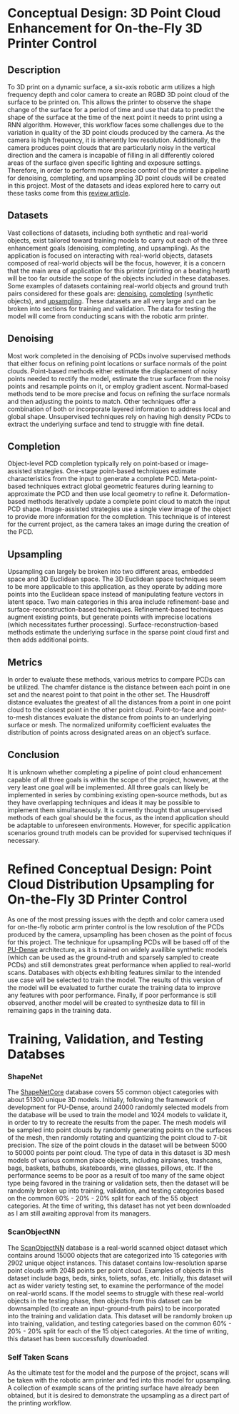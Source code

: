 # Conceptual Design: 3D Point Cloud Enhancement for On-the-Fly 3D Printer Control
## Description
To 3D print on a dynamic surface, a six-axis robotic arm utilizes a high frequency depth and color camera to create an RGBD 3D point cloud of the surface to be printed on. This allows the printer to observe the shape change of the surface for a period of time and use that data to predict the shape of the surface at the time of the next point it needs to print using a RNN algorithm. However, this workflow faces some challenges due to the variation in quality of the 3D point clouds produced by the camera. As the camera is high frequency, it is inherently low resolution. Additionally, the camera produces point clouds that are particularly noisy in the vertical direction and the camera is incapable of filling in all differently colored areas of the surface given specific lighting and exposure settings. Therefore, in order to perform more precise control of the printer a pipeline for denoising, completing, and upsampling 3D point clouds will be created in this project. Most of the datasets and ideas explored here to carry out these tasks come from this [review article](https://arxiv.org/html/2411.00857v1#bib.bib32).

## Datasets
Vast collections of datasets, including both synthetic and real-world objects, exist tailored toward training models to carry out each of the three enhancement goals (denoising, completing, and upsampling). As the application is focused on interacting with real-world objects, datasets composed of real-world objects will be the focus, however, it is a concern that the main area of application for this printer (printing on a beating heart) will be too far outside the scope of the objects included in these databases. Some examples of datasets containing real-world objects and ground truth pairs considered for these goals are: [denoising](https://wang-ps.github.io/denoising.html), [completing](https://github.com/yushuang-wu/SCoDA) (synthetic objects), and [upsampling](https://github.com/hkust-vgd/scanobjectnn). These datasets are all very large and can be broken into sections for training and validation. The data for testing the model will come from conducting scans with the robotic arm printer.

## Denoising
Most work completed in the denoising of PCDs involve supervised methods that either focus on refining point locations or surface normals of the point clouds. Point-based methods either estimate the displacement of noisy points needed to rectify the model, estimate the true surface from the noisy points and resample points on it, or employ gradient ascent. Normal-based methods tend to be more precise and focus on refining the surface normals and then adjusting the points to match. Other techniques offer a combination of both or incorporate layered information to address local and global shape. Unsupervised techniques rely on having high density PCDs to extract the underlying surface and tend to struggle with fine detail.

## Completion
Object-level PCD completion typically rely on point-based or image-assisted strategies. One-stage point-based techniques estimate characteristics from the input to generate a complete PCD. Meta-point-based techniques extract global geometric features during learning to approximate the PCD and then use local geometry to refine it. Deformation-based methods iteratively update a complete point cloud to match the input PCD shape. Image-assisted strategies use a single view image of the object to provide more information for the completion. This technique is of interest for the current project, as the camera takes an image during the creation of the PCD.

## Upsampling
Upsampling can largely be broken into two different areas, embedded space and 3D Euclidean space. The 3D Euclidean space techniques seem to be more applicable to this application, as they operate by adding more points into the Euclidean space instead of manipulating feature vectors in latent space. Two main categories in this area include refinement-base and surface-reconstruction-based techniques. Refinement-based techniques augment existing points, but generate points with imprecise locations (which necessitates further processing). Surface-reconstruction-based methods estimate the underlying surface in the sparse point cloud first and then adds additional points. 

## Metrics
In order to evaluate these methods, various metrics to compare PCDs can be utilized. The chamfer distance is the distance between each point in one set and the nearest point to that point in the other set. The Hausdroff distance evaluates the greatest of all the distances from a point in one point cloud to the closest point in the other point cloud. Point-to-face and point-to-mesh distances evaluate the distance from points to an underlying surface or mesh. The normalized uniformity coefficient evaluates the distribution of points across designated areas on an object’s surface. 

## Conclusion
It is unknown whether completing a pipeline of point cloud enhancement capable of all three goals is within the scope of the project, however, at the very least one goal will be implemented. All three goals can likely be implemented in series by combining existing open-source methods, but as they have overlapping techniques and ideas it may be possible to implement them simultaneously. It is currently thought that unsupervised methods of each goal should be the focus, as the intend application should be adaptable to unforeseen environments. However, for specific application scenarios ground truth models can be provided for supervised techniques if necessary.

# Refined Conceptual Design: Point Cloud Distribution Upsampling for On-the-Fly 3D Printer Control
As one of the most pressing issues with the depth and color camera used for on-the-fly robotic arm printer control is the low resolution of the PCDs produced by the camera, upsampling has been chosen as the point of focus for this project. The technique for upsampling PCDs will be based off of the [PU-Dense](https://aniqueakhtar.github.io/publications/PU-Dense/) architecture, as it is trained on widely availible synthetic models (which can be used as the ground-truth and sparsely sampled to create PCDs) and still demonstrates great performance when applied to real-world scans. Databases with objects exhibiting features similar to the intended use case will be selected to train the model. The results of this version of the model will be evaluated to further curate the training data to improve any features with poor performance. Finally, if poor performance is still observed, another model will be created to synthesize data to fill in remaining gaps in the training data.

# Training, Validation, and Testing Databses

### ShapeNet
The [ShapeNetCore](https://shapenet.org/) database covers 55 common object categories with about 51300 unique 3D models. Initially, following the framework of development for PU-Dense, around 24000 randomly selected models from the database will be used to train the model and 1024 models to validate it, in order to try to recreate the results from the paper.  The mesh models will be sampled into point clouds by randomly generating points on the surfaces of the mesh, then randomly rotating and quantizing the point cloud to 7-bit precision. The size of the point clouds in the dataset will be between 5000 to 50000 points per point cloud. The type of data in this dataset is 3D mesh models of various common place objects, including airplanes, trashcans, bags, baskets, bathubs, skateboards, wine glasses, pillows, etc. If the performance seems to be poor as a result of too many of the same object type being favored in the training or validation sets, then the dataset will be randomly broken up into training, validation, and testing categories based on the common 60% - 20% - 20% split for each of the 55 object categories. At the time of writing, this dataset has not yet been downloaded as I am still awaiting approval from its managers.
### ScanObjectNN
The [ScanObjectNN](https://hkust-vgd.github.io/scanobjectnn/) database is a real-world scanned object dataset which contains around 15000 objects that are categorized into 15 categories with 2902 unique object instances. This dataset contains low-resolution sparse point clouds with 2048 points per point cloud. Examples of objects in this dataset include bags, beds, sinks, toliets, sofas, etc. Initially, this dataset will act as wider variety testing set, to examine the performance of the model on real-world scans. If the model seems to struggle with these real-world objects in the testing phase, then objects from this dataset can be downsampled (to create an input-ground-truth pairs) to be incorporated into the training and validation data. This dataset will be randomly broken up into training, validation, and testing categories based on the common 60% - 20% - 20% split for each of the 15 object categories. At the time of writing, this dataset has been successfully downloaded.

### Self Taken Scans
As the ultimate test for the model and the purpose of the project, scans will be taken with the robotic arm printer and fed into this model for upsampling. A collection of example scans of the printing surface have already been obtained, but it is desired to demonstrate the upsampling as a direct part of the printing workflow. 